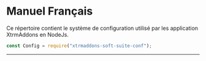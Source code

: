 # Manuel Français

Ce répertoire contient le système de configuration utilisé par les application XtrmAddons en NodeJs.

```javascript
const Config = require("xtrmaddons-soft-suite-conf");
```

---